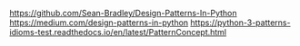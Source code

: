 https://github.com/Sean-Bradley/Design-Patterns-In-Python
https://medium.com/design-patterns-in-python
https://python-3-patterns-idioms-test.readthedocs.io/en/latest/PatternConcept.html